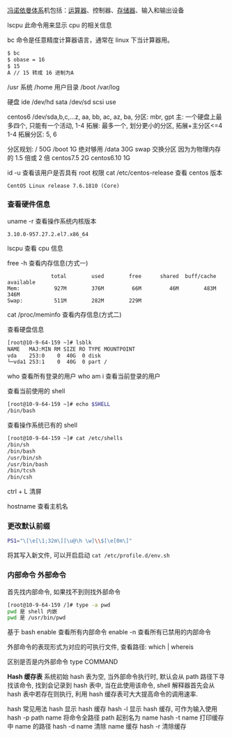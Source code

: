 [冯诺依曼体系](https://baike.so.com/doc/1227903-1298795.html)机包括：[运算器](https://baike.so.com/doc/5687638-5900330.html)、控制器、[存储器](https://baike.so.com/doc/4224899-4426539.html)、输入和输出设备

lscpu 此命令用来显示 cpu 的相关信息

bc 命令是任意精度计算器语言，通常在 linux 下当计算器用。

```sh
$ bc
$ obase = 16
$ 15
A // 15 转成 16 进制为A
```

/usr 系统
/home 用户目录
/boot
/var/log

硬盘
ide /dev/hd
sata /dev/sd
scsi
use

centos6
/dev/sda,b,c,...z, aa, bb, ac, az, ba,
分区: mbr, gpt
主: 一个硬盘上最多四个, 只能有一个活动, 1-4
拓展: 最多一个, 划分更小的分区, 拓展+主分区<=4 1-4
拓展分区: 5, 6

分区规划:
/ 50G
/boot 1G 绝对够用
/data 30G
swap 交换分区 因为为物理内存的 1.5 倍或 2 倍 centos7.5 2G  centos6.10 1G

id -u 查看该用户是否具有 root 权限
cat /etc/centos-release 查看 centos 版本

```text
CentOS Linux release 7.6.1810 (Core)
```

### 查看硬件信息

uname -r 查看操作系统内核版本

```text
3.10.0-957.27.2.el7.x86_64
```

lscpu 查看 cpu 信息

free -h 查看内存信息(方式一)

```text
              total        used        free      shared  buff/cache   available
Mem:           927M        376M         66M         46M        483M        346M
Swap:          511M        282M        229M
```

cat /proc/meminfo 查看内存信息(方式二)

查看硬盘信息

```sh
[root@10-9-64-159 ~]# lsblk
NAME   MAJ:MIN RM SIZE RO TYPE MOUNTPOINT
vda    253:0    0  40G  0 disk
└─vda1 253:1    0  40G  0 part /
```

who 查看所有登录的用户
who am i 查看当前登录的用户

查看当前使用的 shell

```sh
[root@10-9-64-159 ~]# echo $SHELL
/bin/bash
```

查看操作系统已有的 shell

```sh
[root@10-9-64-159 ~]# cat /etc/shells
/bin/sh
/bin/bash
/usr/bin/sh
/usr/bin/bash
/bin/tcsh
/bin/csh
```

ctrl + L 清屏

hostname 查看主机名

### 更改默认前缀

```sh
PS1="\[\e[\1;32m\][\u@\h \w]\\$[\e[0m\]"
```

将其写入新文件, 可以开启启动
`cat /etc/profile.d/env.sh`

### 内部命令 外部命令

首先找内部命令, 如果找不到则找外部命令

```sh
[root@10-9-64-159 /]# type -a pwd
pwd 是 shell 内嵌
pwd 是 /usr/bin/pwd
```

基于 bash
enable 查看所有内部命令
enable -n 查看所有已禁用的内部命令

外部命令的表现形式为对应的可执行文件, 查看路径:
which | whereis

区别是否是内外部命令
type COMMAND

**Hash 缓存表**
系统初始 hash 表为空, 当外部命令执行时, 默认会从 path 路径下寻找该命令, 找到会记录到 hash 表中, 当在此使用该命令, shell 解释器首先会从 hash 表中若存在则执行, 利用 hash 缓存表可大大提高命令的调用速率.

hash 常见用法
hash 显示 hash 缓存
hash -l 显示 hash 缓存, 可作为输入使用
hash -p path name 将命令全路径 path 起别名为 name
hash -t name 打印缓存中 name 的路径
hash -d name 清除 name 缓存
hash -r 清除缓存
